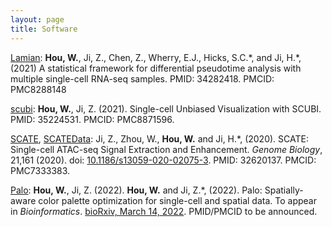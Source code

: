 ```yaml
---
layout: page
title: Software
---
```


[Lamian](https://winnie09.github.io/Wenpin_Hou/pages/Lamian.html): **Hou, W.**, Ji, Z., Chen, Z., Wherry, E.J., Hicks, S.C.\*, and Ji, H.\*, (2021) A statistical framework for differential pseudotime analysis with multiple single-cell RNA-seq samples. PMID: 34282418. PMCID: PMC8288148

[scubi](https://winnie09.github.io/Wenpin_Hou/pages/SCUBI.html):  **Hou, W.**, Ji, Z. (2021). Single-cell Unbiased Visualization with SCUBI. PMID: 35224531. PMCID: PMC8871596.

[SCATE](https://github.com/Winnie09/SCATE), [SCATEData](https://github.com/Winnie09/SCATEData):  Ji, Z., Zhou, W., **Hou, W.** and Ji, H.\*, (2020). SCATE: Single-cell ATAC-seq Signal Extraction and Enhancement. *Genome Biology*, 21,161 (2020). doi: [10.1186/s13059-020-02075-3](https://genomebiology.biomedcentral.com/articles/10.1186/s13059-020-02075-3). PMID: 32620137. PMCID: PMC7333383.

[Palo](https://winnie09.github.io/Wenpin_Hou/pages/Palo.html):  **Hou, W.**, Ji, Z. (2022). **Hou, W.** and Ji, Z.\*, (2022).
Palo: Spatially-aware color palette optimization for single-cell and spatial data. To appear in *Bioinformatics*. [bioRxiv, March 14, 2022](https://www.biorxiv.org/content/10.1101/2022.03.13.484080v1). PMID/PMCID to be announced. 

